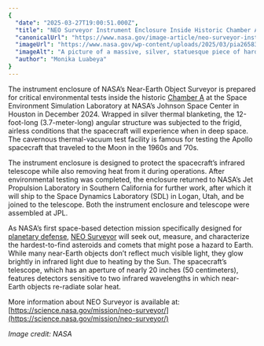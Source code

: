 ```yaml
---
{
  "date": "2025-03-27T19:00:51.000Z",
  "title": "NEO Surveyor Instrument Enclosure Inside Historic Chamber A ",
  "canonicalUrl": "https://www.nasa.gov/image-article/neo-surveyor-instrument-enclosure-inside-historic-chamber-a/",
  "imageUrl": "https://www.nasa.gov/wp-content/uploads/2025/03/pia26583orig.jpg",
  "imageAlt": "A picture of a massive, silver, statuesque piece of hardware inside a cavernous testing chamber. The image is mostly dark, with an illuminated section in the lower center half of the picture. The hardware has two large, vertical silver metal posts on either side of it, and two silver metal posts that cross horizontally between them. In the center of those posts is a large portion of silver thermal blanketing that is gathered toward the middle. White lights shine upward from the base of either side of the hardware. A line of six, small, white lights with a blueish starburst effect crown the hardware.",
  "author": "Monika Luabeya"
}
---
```


The instrument enclosure of NASA’s Near-Earth Object Surveyor is prepared for critical environmental tests inside the historic [Chamber A](https://www.nasa.gov/setmo/facilities/thermal-vacuum-chamber-a/) at the Space Environment Simulation Laboratory at NASA’s Johnson Space Center in Houston in December 2024. Wrapped in silver thermal blanketing, the 12-foot-long (3.7-meter-long) angular structure was subjected to the frigid, airless conditions that the spacecraft will experience when in deep space. The cavernous thermal-vacuum test facility is famous for testing the Apollo spacecraft that traveled to the Moon in the 1960s and ’70s.

The instrument enclosure is designed to protect the spacecraft’s infrared telescope while also removing heat from it during operations. After environmental testing was completed, the enclosure returned to NASA’s Jet Propulsion Laboratory in Southern California for further work, after which it will ship to the Space Dynamics Laboratory (SDL) in Logan, Utah, and be joined to the telescope. Both the instrument enclosure and telescope were assembled at JPL.

As NASA’s first space-based detection mission specifically designed for [planetary defense](https://science.nasa.gov/planetary-defense/), [NEO Surveyor](https://science.nasa.gov/mission/neo-surveyor/) will seek out, measure, and characterize the hardest-to-find asteroids and comets that might pose a hazard to Earth. While many near-Earth objects don’t reflect much visible light, they glow brightly in infrared light due to heating by the Sun. The spacecraft’s telescope, which has an aperture of nearly 20 inches (50 centimeters), features detectors sensitive to two infrared wavelengths in which near-Earth objects re-radiate solar heat.

More information about NEO Surveyor is available at: [https://science.nasa.gov/mission/neo-surveyor/](https://science.nasa.gov/mission/neo-surveyor/)

_Image credit: NASA_
